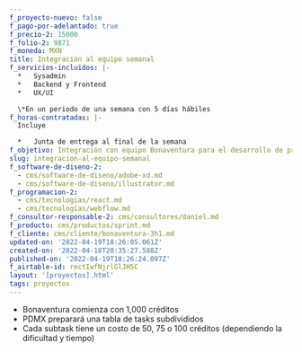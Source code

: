 ```yaml
---
f_proyecto-nuevo: false
f_pago-por-adelantado: true
f_precio-2: 15000
f_folio-2: 9871
f_moneda: MXN
title: Integración al equipo semanal
f_servicios-incluidos: |-
  *   Sysadmin
  *   Backend y Frontend
  *   UX/UI

  \*En un periodo de una semana con 5 días hábiles
f_horas-contratadas: |-
  Incluye  

  *   Junta de entrega al final de la semana
f_objetivo: Integración con equipo Bonaventura para el desarrollo de producto digital.
slug: integracion-al-equipo-semanal
f_software-de-diseno-2:
  - cms/software-de-diseno/adobe-xd.md
  - cms/software-de-diseno/illustrator.md
f_programacion-2:
  - cms/tecnologias/react.md
  - cms/tecnologias/webflow.md
f_consultor-responsable-2: cms/consultores/daniel.md
f_producto: cms/productos/sprint.md
f_cliente: cms/cliente/bonaventura-3h1.md
updated-on: '2022-04-19T18:26:05.061Z'
created-on: '2022-04-18T20:35:27.588Z'
published-on: '2022-04-19T18:26:24.097Z'
f_airtable-id: rectIwfNjrlGlJH5C
layout: '[proyectos].html'
tags: proyectos
---
```


*   Bonaventura comienza con 1,000 créditos
*   PDMX preparará una tabla de tasks subdivididos
*   Cada subtask tiene un costo de 50, 75 o 100 créditos (dependiendo la dificultad y tiempo)
